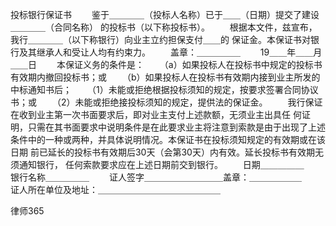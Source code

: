 
 投标银行保证书 
 　　鉴于＿＿＿＿（投标人名称）已于＿＿（日期）提交了建设＿＿＿＿（合同名称） 
 的投标书（以下称投标书）。 
 　　根据本文件，兹宣布，我行＿＿＿＿（以下称银行）向业主立约担保支付＿＿的 
 保证金。本保证书对银行及其继承人和受让人均有约束力。 
 　　盖章：＿＿＿＿＿ 
 　　19＿＿年＿＿月＿＿日 
 　　本保证义务的条件是： 
 　　（a）如果投标人在投标书中规定的投标书有效期内撤回投标书；或 
 　　（b）如果投标人在投标书有效期内接到业主所发的中标通知书后； 
 　　（1）未能或拒绝根据投标须知的规定，按要求签署合同协议书；或 
 　　（2）未能或拒绝接投标须知的规定，提供法的保证金。 
 　　我行保证在收到业主第一次书面要求后，即对业主支付上述款额，无须业主出具任 
 何证明，只需在其书面要求中说明条件是在此要求业主将注意到索款是由于出现了上述 
 条件中的一种或两种，并具体说明情况。本保证书在投标须知规定的有效期或在该日期 
 前已延长的投标书有效期后30天（会第30天）内有效。延长投标书有效期无须通知银行， 
 任何索款要求应在上述日期前交到银行。 
 　　日期＿＿＿＿＿　　　　银行名称＿＿＿＿＿ 
 　　证人签字＿＿＿＿＿＿＿＿＿盖章：＿＿＿＿＿＿　 
 　　证人所在单位及地址：＿＿＿＿＿＿＿＿＿＿＿＿＿＿ 
  




 
律师365






 


 

 
 
 
 
 
  


  
 

  


  


  
 
 
 
 

